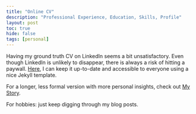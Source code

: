 ```yaml
---
title: "Online CV"
description: "Professional Experience, Education, Skills, Profile"
layout: post
toc: true
hide: false
tags: [personal]
---
```


Having my ground truth CV on LinkedIn seems a bit unsatisfactory.
Even though LinkedIn is unlikely to disappear, there is always a risk of hitting a paywall.
[Here](https://cv.redick.cc), I can keep it up-to-date and accessible to everyone using a nice Jekyll template.

For a longer, less formal version with more personal insights, check out [My Story](/my_story).

For hobbies: just keep digging through my blog posts.

